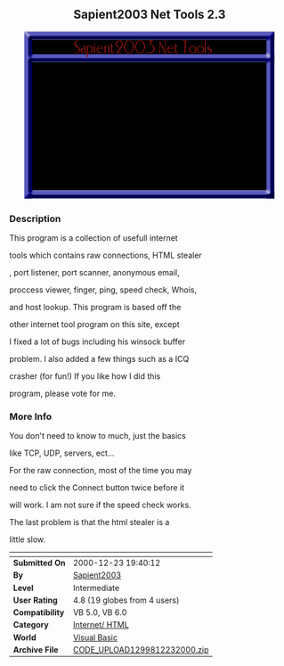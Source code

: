 ﻿<div align="center">

## Sapient2003 Net Tools 2\.3

<img src="BG.gif">
</div>

### Description

This program is a collection of usefull internet

tools which contains raw connections, HTML stealer

, port listener, port scanner, anonymous email,

proccess viewer, finger, ping, speed check, Whois,

and host lookup. This program is based off the

other internet tool program on this site, except

I fixed a lot of bugs including his winsock buffer

problem. I also added a few things such as a ICQ

crasher (for fun!) If you like how I did this

program, please vote for me.
 
### More Info
 
You don't need to know to much, just the basics

like TCP, UDP, servers, ect...

For the raw connection, most of the time you may

need to click the Connect button twice before it

will work. I am not sure if the speed check works.

The last problem is that the html stealer is a

little slow.


<span>             |<span>
---                |---
**Submitted On**   |2000-12-23 19:40:12
**By**             |[Sapient2003](https://github.com/Planet-Source-Code/PSCIndex/blob/master/ByAuthor/sapient2003.md)
**Level**          |Intermediate
**User Rating**    |4.8 (19 globes from 4 users)
**Compatibility**  |VB 5\.0, VB 6\.0
**Category**       |[Internet/ HTML](https://github.com/Planet-Source-Code/PSCIndex/blob/master/ByCategory/internet-html__1-34.md)
**World**          |[Visual Basic](https://github.com/Planet-Source-Code/PSCIndex/blob/master/ByWorld/visual-basic.md)
**Archive File**   |[CODE\_UPLOAD1299812232000\.zip](https://github.com/Planet-Source-Code/sapient2003-sapient2003-net-tools-2-3__1-13826/archive/master.zip)








